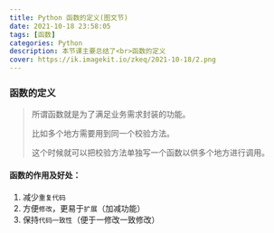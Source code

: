```yaml
---
title: Python 函数的定义(图文节)
date: 2021-10-18 23:58:05
tags: [函数]
categories: Python
description: 本节课主要总结了<br>函数的定义
cover: https://ik.imagekit.io/zkeq/2021-10-18/2.png
---
```


### 函数的定义

> 所谓函数就是为了满足业务需求封装的功能。
>
> 比如多个地方需要用到同一个校验方法。
>
> 这个时候就可以把校验方法单独写一个函数以供多个地方进行调用。

#### 函数的作用及好处：

1. 减少`重复代码`
2. 方便`修改`，更易于`扩展`（加减功能）
3. 保持`代码一致性`（便于一修改一致修改）
